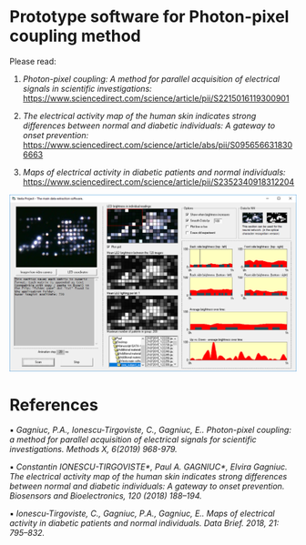 # Prototype software for Photon-pixel coupling method

Please read:

1) <i>Photon-pixel coupling: A method for parallel acquisition of electrical signals in scientific investigations:</i> https://www.sciencedirect.com/science/article/pii/S2215016119300901

2) <i>The electrical activity map of the human skin indicates strong differences between normal and diabetic individuals: A gateway to onset prevention:</i>
https://www.sciencedirect.com/science/article/abs/pii/S0956566318306663

3) <i>Maps of electrical activity in diabetic patients and normal individuals:</i>
https://www.sciencedirect.com/science/article/pii/S2352340918312204

![screenshot](https://github.com/Gagniuc/Prototype-software-for-Photon-pixel-coupling/blob/main/Photon-pixel%20coupling%20(3).PNG)

# References
▪	<i>Gagniuc, P.A., Ionescu-Tirgoviste, C., Gagniuc, E.. Photon-pixel coupling: a method for parallel acquisition of electrical signals for scientific investigations. Methods X, 6(2019) 968-979.</i>

▪	<i>Constantin IONESCU-TIRGOVISTE*, Paul A. GAGNIUC*, Elvira Gagniuc. The electrical activity map of the human skin indicates strong differences between normal and diabetic individuals: A gateway to onset prevention. Biosensors and Bioelectronics, 120 (2018) 188–194. </i>

▪	<i>Ionescu-Tirgoviste, C., Gagniuc, P.A., Gagniuc, E.. Maps of electrical activity in diabetic patients and normal individuals.  Data Brief. 2018, 21: 795–832.</i>

